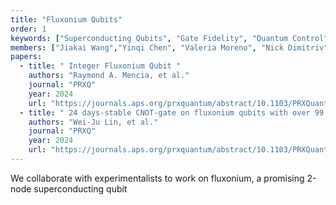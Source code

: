 ```yaml
---
title: "Fluxonium Qubits"
order: 1
keywords: ["Superconducting Qubits", "Gate Fidelity", "Quantum Control"]
members: ["Jiakai Wang","Yinqi Chen", "Valeria Moreno", "Nick Dimitriv"]
papers:
  - title: " Integer Fluxonium Qubit "
    authors: "Raymond A. Mencia, et al."
    journal: "PRXQ"
    year: 2024
    url: "https://journals.aps.org/prxquantum/abstract/10.1103/PRXQuantum.5.040318"
  - title: " 24 days-stable CNOT-gate on fluxonium qubits with over 99.9% fidelity"
    authors: "Wei-Ju Lin, et al."
    journal: "PRXQ"
    year: 2024
    url: "https://journals.aps.org/prxquantum/abstract/10.1103/PRXQuantum.6.010349"
---
```


We collaborate with experimentalists to work on fluxonium, a promising 2-node superconducting qubit